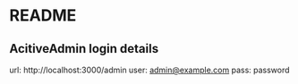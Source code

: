 # README

## AcitiveAdmin login details
url: http://localhost:3000/admin
user: admin@example.com
pass: password
